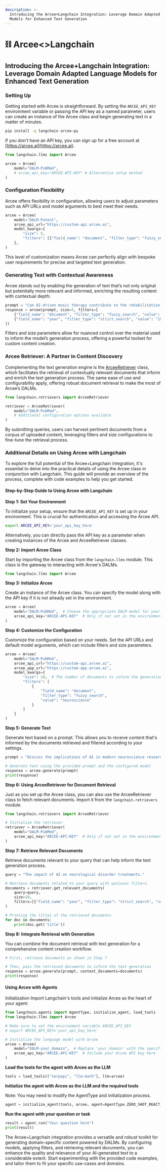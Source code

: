 ```yaml
---
description: >-
  Introducing the Arcee+Langchain Integration: Leverage Domain Adapted Language
  Models for Enhanced Text Generation
---
```


# ⛓ Arcee<>Langchain

## Introducing the Arcee+Langchain Integration: Leverage Domain Adapted Language Models for Enhanced Text Generation



###

### Setting Up

Getting started with Arcee is straightforward. By setting the `ARCEE_API_KEY` environment variable or passing the API key as a named parameter, users can create an instance of the Arcee class and begin generating text in a matter of minutes.

```bash
pip install -q langchain arcee-py
```

If you don't have an API key, you can sign up for a free account at [https://arcee.ai](https://arcee.ai).

```python
from langchain.llms import Arcee

arcee = Arcee(
    model="DALM-PubMed",
    # arcee_api_key="ARCEE-API-KEY" # Alternative setup method
)
```

### Configuration Flexibility

Arcee offers flexibility in configuration, allowing users to adjust parameters such as API URLs and model arguments to best meet their needs.

```python
arcee = Arcee(
    model="DALM-Patent",
    arcee_api_url="https://custom-api.arcee.ai",
    model_kwargs={
        "size": 5,
        "filters": [{"field_name": "document", "filter_type": "fuzzy_search", "value": "Einstein"}],
    },
)
```

This level of customization means Arcee can perfectly align with bespoke user requirements for precise and targeted text generation.

### Generating Text with Contextual Awareness

Arcee stands out by enabling the generation of text that’s not only original but potentially more relevant and informed, enriching the resulting content with contextual depth:

```python
prompt = "Can AI-driven music therapy contribute to the rehabilitation of patients with disorders of consciousness?"
response = arcee(prompt, size=5, filters=[
    {"field_name": "document", "filter_type": "fuzzy_search", "value": "Einstein"},
    {"field_name": "year", "filter_type": "strict_search", "value": "1905"},
])
```

Filters and size parameters allow for nuanced control over the material used to inform the model’s generation process, offering a powerful toolset for custom content creation.

### Arcee Retriever: A Partner in Content Discovery

Complementing the text generation engine is the [ArceeRetriever](https://github.com/langchain-ai/langchain/blob/master/libs/langchain/langchain/retrievers/arcee.py) class, which facilitates the retrieval of contextually relevant documents that inform and enrich the text generation process. The same ease of use and configurability apply, offering robust document retrieval to make the most of Arcee’s DALMs.

```python
from langchain.retrievers import ArceeRetriever

retriever = ArceeRetriever(
    model="DALM-PubMed",
    # Additional configuration options available
)
```

By submitting queries, users can harvest pertinent documents from a corpus of uploaded content, leveraging filters and size configurations to fine-tune the retrieval process.

### Additional Details on Using Arcee with Langchain

To explore the full potential of the Arcee+Langchain integration, it's essential to delve into the practical details of using the Arcee class in conjunction with Langchain. This guide will provide an overview of the process, complete with code examples to help you get started.

#### Step-by-Step Guide to Using Arcee with Langchain

**Step 1: Set Your Environment**

To initialize your setup, ensure that the `ARCEE_API_KEY` is set up in your environment. This is crucial for authentication and accessing the Arcee API.

```bash
export ARCEE_API_KEY='your_api_key_here'
```

Alternatively, you can directly pass the API key as a parameter when creating instances of the Arcee and ArceeRetriever classes.

**Step 2: Import Arcee Class**

Start by importing the Arcee class from the `langchain.llms` module. This class is the gateway to interacting with Arcee's DALMs.

```python
from langchain.llms import Arcee
```

**Step 3: Initialize Arcee**

Create an instance of the Arcee class. You can specify the model along with the API key if it is not already set in the environment.

```python
arcee = Arcee(
    model="DALM-PubMed",  # Choose the appropriate DALM model for your domain
    arcee_api_key="ARCEE-API-KEY"  # Only if not set in the environment
)
```

**Step 4: Customize the Configuration**

Customize the configuration based on your needs. Set the API URLs and default model arguments, which can include filters and size parameters.

```python
arcee = Arcee(
    model="DALM-PubMed",
    arcee_api_url="https://custom-api.arcee.ai",
    arcee_app_url="https://custom-app.arcee.ai",
    model_kwargs={
        "size": 10,  # The number of documents to inform the generation
        "filters": [
            {
                "field_name": "document",
                "filter_type": "fuzzy_search",
                "value": "neuroscience"
            }
        ]
    }
)
```

**Step 5: Generate Text**

Generate text based on a prompt. This allows you to receive content that's informed by the documents retrieved and filtered according to your settings.

```python
prompt = "Discuss the implications of AI in modern neuroscience research."

# Generate text using the provided prompt and the configured model
response = arcee.generate(prompt)
print(response)
```

**Step 6: Using ArceeRetriever for Document Retrieval**

Just as you set up the Arcee class, you can also use the ArceeRetriever class to fetch relevant documents. Import it from the `langchain.retrievers` module.

```python
from langchain.retrievers import ArceeRetriever

# Initialize the retriever
retriever = ArceeRetriever(
    model="DALM-PubMed",
    arcee_api_key="ARCEE-API-KEY"  # Only if not set in the environment
)
```

**Step 7: Retrieve Relevant Documents**

Retrieve documents relevant to your query that can help inform the text generation process.

```python
query = "The impact of AI on neurological disorder treatments."

# Retrieve documents related to your query with optional filters.
documents = retriever.get_relevant_documents(
    query=query,
    size=10,
    filters=[{"field_name": "year", "filter_type": "strict_search", "value": "2020"}]
)

# Printing the titles of the retrieved documents
for doc in documents:
    print(doc.get('title'))
```

**Step 8: Integrate Retrieval with Generation**

You can combine the document retrieval with text generation for a comprehensive content creation workflow.

```python
# First, retrieve documents as shown in Step 7

# Then, pass the retrieved documents to inform the text generation
response = arcee.generate(prompt, context_documents=documents)
print(response)
```

#### Using Arcee with Agents

Initialization Import Langchain's tools and initialize Arcee as the heart of your agent:

```python
from langchain.agents import AgentType, initialize_agent, load_tools
from langchain.llms import Arcee

# Make sure to set the environment variable ARCEE_API_KEY
# export ARCEE_API_KEY='your_api_key_here'

# Initialize the language model with Arcee
arcee = Arcee(
    model="DALM-your_domain",  # Replace 'your_domain' with the specific domain model you want to use, e.g., 'DALM-PubMed'
    arcee_api_key="ARCEE-API-KEY"  # Include your Arcee API key here
)

```

**Load the tools for the agent with Arcee as the LLM**

```python
tools = load_tools(["serpapi", "llm-math"], llm=arcee)
```

**Initialize the agent with Arcee as the LLM and the required tools**

Note: You may need to modify the AgentType and initialization process.

```python
agent = initialize_agent(tools, arcee, agent=AgentType.ZERO_SHOT_REACT_DESCRIPTION, verbose=True)
```

**Run the agent with your question or task**

```python
result = agent.run("Your question here")
print(result)
```

The Arcee+Langchain integration provides a versatile and robust toolkit for generating domain-specific content powered by DALMs. By configuring models, applying filters, and retrieving relevant documents, you can enhance the quality and relevance of your AI-generated text to a considerable extent. Start experimenting with the provided code examples, and tailor them to fit your specific use-cases and domains.
